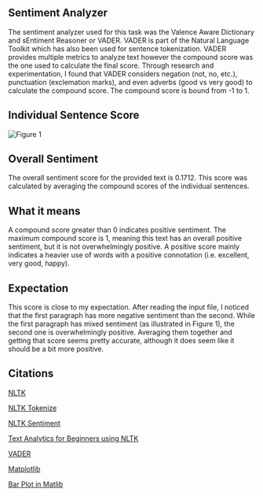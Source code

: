 ## Sentiment Analyzer
The sentiment analyzer used for this task was the Valence Aware Dictionary and sEntiment Reasoner or VADER. VADER is part of the Natural Language Toolkit which has also been used for sentence tokenization. VADER provides multiple metrics to analyze text however the compound score was the one used to calculate the final score. Through research and experimentation, I found that VADER considers negation (not, no, etc.), punctuation (exclemation marks), and even adverbs (good vs very good) to calculate the compound score. The compound score is bound from -1 to 1.

## Individual Sentence Score
![Figure 1](https://i.imgur.com/DakUmCs.png)

## Overall Sentiment
The overall sentiment score for the provided text is 0.1712. This score was calculated by averaging the compound scores of the individual sentences.

## What it means
A compound score greater than 0 indicates positive sentiment. The maximum compound score is 1, meaning this text has an overall positive sentiment, but it is not overwhelmingly positive. A positive score mainly indicates a heavier use of words with a positive connotation (i.e. excellent, very good, happy).

## Expectation
This score is close to my expectation. After reading the input file, I noticed that the first paragraph has more negative sentiment than the second. While the first paragraph has mixed sentiment (as illustrated in Figure 1), the second one is overwhelmingly positive. Averaging them together and getting that score seems pretty accurate, although it does seem like it should be a bit more positive.

## Citations
[NLTK](https://www.nltk.org/)

[NLTK Tokenize](https://www.nltk.org/api/nltk.tokenize.html)

[NLTK Sentiment](https://www.nltk.org/api/nltk.sentiment.html)

[Text Analytics for Beginners using NLTK](https://www.datacamp.com/community/tutorials/text-analytics-beginners-nltk)

[VADER](https://github.com/cjhutto/vaderSentiment)

[Matplotlib](https://matplotlib.org/2.0.2/index.html)

[Bar Plot in Matlib](https://www.geeksforgeeks.org/bar-plot-in-matplotlib/)
